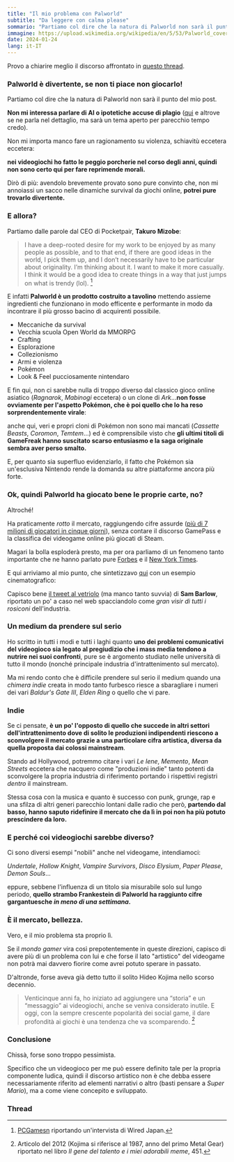 ```yaml
---
title: "Il mio problema con Palworld"
subtitle: "Da leggere con calma please"
sommario: "Partiamo col dire che la natura di Palworld non sarà il punto del mio post."
immagine: https://upload.wikimedia.org/wikipedia/en/5/53/Palworld_cover_art.jpg
date: 2024-01-24
lang: it-IT
---
```


Provo a chiarire meglio il discorso affrontato in [questo thread](https://livellosegreto.it/@xabacadabra/111799486037497113).

### Palworld è divertente, se non ti piace non giocarlo!

Partiamo col dire che la natura di Palworld non sarà il punto del mio post.

**Non mi interessa parlare di AI o ipotetiche accuse di plagio** ([qui](https://dataconomy.com/2024/01/22/palworld-ai-art-controversy/) e altrove se ne parla nel dettaglio, ma sarà un tema aperto per parecchio tempo credo).

Non mi importa manco fare un ragionamento su violenza, schiavitù eccetera eccetera:

**nei videogiochi ho fatto le peggio porcherie nel corso degli anni, quindi non sono certo qui per fare reprimende morali.**

Dirò di più: avendolo brevemente provato sono pure convinto che, non mi annoiassi un sacco nelle dinamiche survival da giochi online, **potrei pure trovarlo divertente.**

### E allora?

Partiamo dalle parole dal CEO di Pocketpair, **Takuro Mizobe**:

> I have a deep-rooted desire for my work to be enjoyed by as many people as possible, and to that end, if there are good ideas in the world, I pick them up, and I don’t necessarily have to be particular about originality. I’m thinking about it. I want to make it more casually. I think it would be a good idea to create things in a way that just jumps on what is trendy (lol). [^Mizobe]

[^Mizobe]: [PCGamesn](https://www.pcgamesn.com/palworld/pocketpair-hollow-knight) riportando un'intervista di Wired Japan.

E infatti **Palworld è un prodotto costruito a tavolino** mettendo assieme ingredienti che funzionano in modo efficente e performante in modo da incontrare il più grosso bacino di acquirenti possibile.

- Meccaniche da survival
- Vecchia scuola Open World da MMORPG
- Crafting
- Esplorazione
- Collezionismo
- Armi e violenza
- Pokémon
- Look & Feel pucciosamente nintendaro

E fin qui, non ci sarebbe nulla di troppo diverso dal classico gioco online asiatico (_Ragnarok_, _Mabinogi_ eccetera) o un clone di _Ark_...**non fosse ovviamente per l'aspetto Pokémon, che è poi quello che lo ha reso sorprendentemente virale**:

anche qui, veri e propri cloni di Pokémon non sono mai mancati (_Cassette Beasts_, _Coromon_, _Temtem_...) ed è comprensibile visto che **gli ultimi titoli di GameFreak hanno suscitato scarso entusiasmo e la saga originale sembra aver perso smalto.**

E, per quanto sia superfluo evidenziarlo, il fatto che Pokémon sia un'esclusiva Nintendo rende la domanda su altre piattaforme ancora più forte.

### Ok, quindi Palworld ha giocato bene le proprie carte, no?

Altroché!

Ha praticamente _rotto_ il mercato, raggiungendo cifre assurde ([più di 7 milioni di giocatori in cinque giorni](https://www.gematsu.com/2024/01/palworld-early-access-sales-top-seven-million-in-five-days)), senza contare il discorso GamePass e la classifica dei videogame online più giocati di Steam.

Magari la bolla esploderà presto, ma per ora parliamo di un fenomeno tanto importante che ne hanno parlato pure [Forbes](https://www.forbes.com/sites/paultassi/2024/01/22/palworld-just-passed-dota-2-as-steams-third-biggest-game-everhow-why/) e il [New York Times](https://www.nytimes.com/2024/01/22/arts/palworld-pokemon-steam-release.html).

E qui arriviamo al mio punto, che sintetizzavo [qui](https://livellosegreto.it/@xabacadabra/111800393809906020) con un esempio cinematografico:

Capisco bene [il tweet al vetriolo](https://twitter.com/mrsambarlow/status/1748833427120402612) (ma manco tanto suvvia) di **Sam Barlow**, riportato un po' a caso nel web spacciandolo come _gran visir di tutti i rosiconi_ dell'industria.

### Un medium da prendere sul serio

Ho scritto in tutti i modi e tutti i laghi quanto **uno dei problemi comunicativi del videogioco sia legato al pregiudizio che i mass media tendono a nutrire nei suoi confronti**, pure se è argomento studiato nelle università di tutto il mondo (nonché principale industria d'intrattenimento sul mercato).

Ma mi rendo conto che è difficile prendere sul serio il medium quando una _chimera indie_ creata in modo tanto furbesco riesce a sbaragliare i numeri dei vari _Baldur's Gate III_, _Elden Ring_ o quello che vi pare.

### Indie

Se ci pensate, **è un po' l'opposto di quello che succede in altri settori dell'intrattenimento dove di solito le produzioni indipendenti riescono a sconvolgere il mercato grazie a una particolare cifra artistica, diversa da quella proposta dai colossi mainstream**.

Stando ad Hollywood, potremmo citare i vari _Le Iene_, _Memento_, _Mean Streets_ eccetera che nacquero come "produzioni indie" tanto potenti da sconvolgere la propria industria di riferimento portando i rispettivi registri _dentro_ il mainstream.

Stessa cosa con la musica e quanto è successo con punk, grunge, rap e una sfilza di altri generi parecchio lontani dalle radio che però, **partendo dal basso, hanno saputo ridefinire il mercato che da lì in poi non ha più potuto prescindere da loro.**

### E perché coi videogiochi sarebbe diverso?

Ci sono diversi esempi "nobili" anche nel videogame, intendiamoci: 

_Undertale_, _Hollow Knight_, _Vampire Survivors_, _Disco Elysium_, _Paper Please_, _Demon Souls_...

eppure, sebbene l'influenza di un titolo sia misurabile solo sul lungo periodo, **quello strambo Frankestein di Palworld ha raggiunto cifre gargantuesche _in meno di una settimana_.**

### È il mercato, bellezza.

Vero, e il mio problema sta proprio lì.

Se il _mondo gamer_ vira così prepotentemente in queste direzioni, capisco di avere più di un problema con lui e che forse il lato "artistico" del videogame non potrà mai davvero fiorire come avrei potuto sperare in passato.

D'altronde, forse aveva già detto tutto il solito Hideo Kojima nello scorso decennio.

> Venticinque anni fa, ho iniziato ad aggiungere una “storia” e un “messaggio” ai videogiochi, anche se veniva considerato inutile. E oggi, con la sempre crescente popolarità dei social game, il dare profondità ai giochi è una tendenza che va scomparendo. [^Kojima]

[^Kojima]: Articolo del 2012 (Kojima si riferisce al 1987, anno del primo Metal Gear) riportato nel libro _Il gene del talento e i miei adorabili meme_, 451.

### Conclusione

Chissà, forse sono troppo pessimista. 

Specifico che un videogioco per me può essere definito tale per la propria componente ludica, quindi il discorso artistico non è che debba essere necessariamente riferito ad elementi narrativi o altro (basti pensare a _Super Mario_), ma a come viene concepito e sviluppato.

### Thread